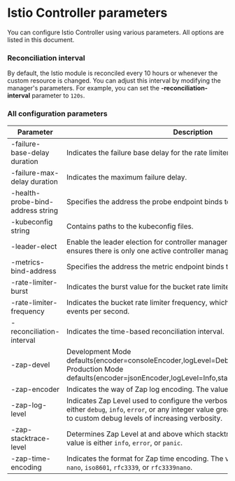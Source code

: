 # Istio Controller parameters 

You can configure Istio Controller using various parameters. All options are listed in this document.

### Reconciliation interval

By default, the Istio module is reconciled every 10 hours or whenever the custom resource is changed. You can adjust this interval by modifying the manager's parameters. For example, you can set the **-reconciliation-interval** parameter to `120s`.

### All configuration parameters

| Parameter                         | Description                                                                                                                                                                                                      | Default |
|-----------------------------------|------------------------------------------------------------------------------------------------------------------------------------------------------------------------------------------------------------------|---------|
| -failure-base-delay duration      | Indicates the failure base delay for the rate limiter.                                                                                                                                                           | 1s      |
| -failure-max-delay duration       | Indicates the maximum failure delay.                                                                                                                                                                             | 16m40s  |
| -health-probe-bind-address string | Specifies the address the probe endpoint binds to.                                                                                                                                                               | :8091   |
| -kubeconfig string                | Contains paths to the kubeconfig files.                                                                                                                                                                          |         |
| -leader-elect                     | Enable the leader election for controller manager. Enabling the election ensures there is only one active controller manager.                                                                                    |         |
| -metrics-bind-address             | Specifies the address the metric endpoint binds to.                                                                                                                                                              | :8090   |
| -rate-limiter-burst               | Indicates the burst value for the bucket rate limiter.                                                                                                                                                           | 200     |
| -rate-limiter-frequency           | Indicates the bucket rate limiter frequency, which signifies the number of events per second.                                                                                                                    | 30      |
| -reconciliation-interval          | Indicates the time-based reconciliation interval.                                                                                                                                                                | 10h0m0s |
| -zap-devel                        | Development Mode defaults(encoder=consoleEncoder,logLevel=Debug,stackTraceLevel=Warn). Production Mode defaults(encoder=jsonEncoder,logLevel=Info,stackTraceLevel=Error)                                         | true    |
| -zap-encoder                      | Indicates the way of Zap log encoding. The value is either `json` or `console`.                                                                                                                                  |         |
| -zap-log-level                    | Indicates Zap Level used to configure the verbosity of logging. The value is either `debug`, `info`, `error`, or any integer value greater than 0, corresponding to custom debug levels of increasing verbosity. |         |
| -zap-stacktrace-level             | Determines Zap Level at and above which stacktraces are captured. The value is either `info`, `error`, or `panic`.                                                                                               |         |
| -zap-time-encoding                | Indicates the format for Zap time encoding. The value is either `epoch`, `millis`, `nano`, `iso8601`, `rfc3339`, or `rfc3339nano`.                                                                               | `epoch` |
